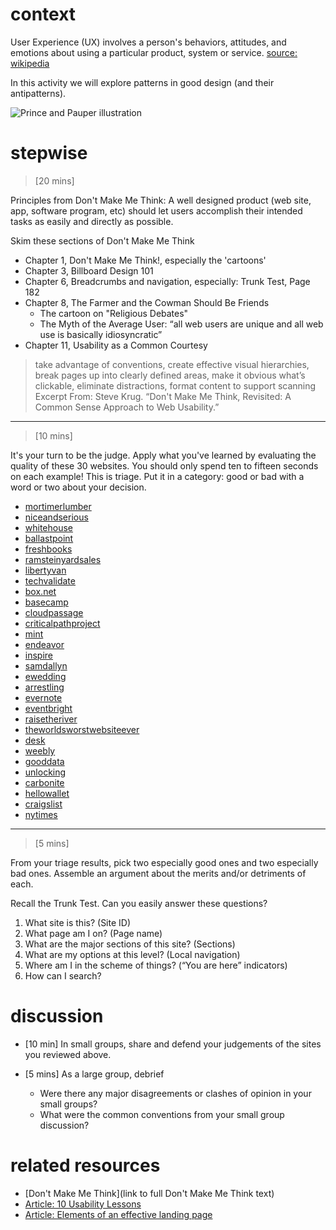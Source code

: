 # context
User Experience (UX) involves a person's behaviors, attitudes, and emotions about using a particular product, system or service. [source: wikipedia](http://en.wikipedia.org/wiki/User_experience)

In this activity we will explore patterns in good design (and their antipatterns).

![Prince and Pauper illustration](https://www.dropbox.com/s/7n19r7prq0mt67t/prince-and-pauper.png?dl=1)

# stepwise

> [20 mins]

Principles from Don't Make Me Think: A well designed product (web site, app, software program, etc) should let users accomplish their intended tasks as easily and directly as possible.

Skim these sections of Don't Make Me Think

  - Chapter 1, Don't Make Me Think!, especially the 'cartoons'
  - Chapter 3, Billboard Design 101
  - Chapter 6, Breadcrumbs and navigation, especially: Trunk Test, Page 182
  - Chapter 8, The Farmer and the Cowman Should Be Friends
    - The cartoon on "Religious Debates"
    - The Myth of the Average User: “all web users are unique and all web use is basically idiosyncratic”
  - Chapter 11, Usability as a Common Courtesy

> take advantage of conventions, create effective visual hierarchies, break pages up into clearly defined areas, make it obvious what’s clickable, eliminate distractions, format content to support scanning
> Excerpt From: Steve Krug. “Don't Make Me Think, Revisited: A Common Sense Approach to Web Usability.”

---

> [10 mins]

It's your turn to be the judge. Apply what you've learned by evaluating the quality of these 30 websites.  You should only spend ten to fifteen seconds on each example! This is triage. Put it in a category: good or bad with a word or two about your decision.

- [mortimerlumber](http://www.mortimerlumber.com)
- [niceandserious](http://niceandserious.com)
- [whitehouse](http://www.whitehouse.gov)
- [ballastpoint](http://www.ballastpoint.com)
- [freshbooks](http://www.freshbooks.com)
- [ramsteinyardsales](http://www.ramsteinyardsales.com/cars-and-trucks/s/diesel/page3)
- [libertyvan](http://www.libertyvan.com)
- [techvalidate](http://www.techvalidate.com)
- [box.net](http://www.box.net)
- [basecamp](http://www.basecamp.com)
- [cloudpassage](http://www.cloudpassage.com)
- [criticalpathproject](http://criticalpathproject.com)
- [mint](http://www.mint.com)
- [endeavor](http://www.endeavor.org)
- [inspire](http://id-inspire.com)
- [samdallyn](http://www.samdallyn.co.uk)
- [ewedding](http://www.ewedding.com)
- [arrestling](http://www.arrestling.com/index.htm)
- [evernote](http://www.evernote.com)
- [eventbright](http://www.eventbright.com)
- [raisetheriver](http://raisetheriver.org)
- [theworldsworstwebsiteever](http://www.theworldsworstwebsiteever.com)
- [desk](http://www.desk.com)
- [weebly](http://nwokillers.weebly.com/our-beliefs.html)
- [gooddata](http://www.gooddata.com)
- [unlocking](http://www.unlocking.com)
- [carbonite](http://www.carbonite.com)
- [hellowallet](http://www.hellowallet.com/about-us/our-story)
- [craigslist](http://seattle.craigslist.org)
- [nytimes](http://www.nytimes.com)

---

> [5 mins]

From your triage results, pick two especially good ones and two especially bad ones. Assemble an argument about the merits and/or detriments of each.

Recall the Trunk Test. Can you easily answer these questions?

1. What site is this? (Site ID)
2. What page am I on? (Page name)
3. What are the major sections of this site? (Sections)
4. What are my options at this level? (Local navigation)
5. Where am I in the scheme of things? (“You are here” indicators)
6. How can I search?

# discussion

- [10 min] In small groups, share and defend your judgements of the sites you reviewed above.

- [5 mins] As a large group, debrief
  - Were there any major disagreements or clashes of opinion in your small groups?
  - What were the common conventions from your small group discussion?

# related resources

- [Don't Make Me Think](link to full Don't Make Me Think text)
- [Article: 10 Usability Lessons](http://www.uxbooth.com/articles/10-usability-lessons-from-steve-krugs-dont-make-me-think/)
- [Article: Elements of an effective landing page](http://scalemybusiness.com/detailed-guide-8-must-have-elements-of-an-effective-landing-page/)

